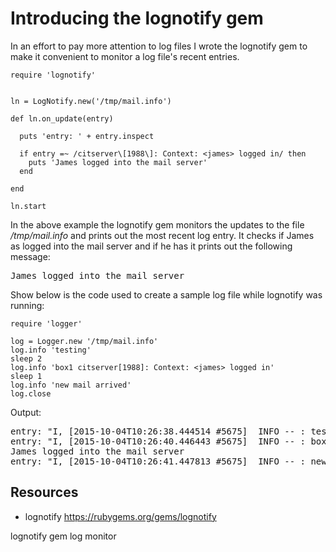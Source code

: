 # Introducing the lognotify gem

In an effort to pay more attention to log files I wrote the lognotify gem to make it convenient to monitor a log file's recent entries.

    require 'lognotify'


    ln = LogNotify.new('/tmp/mail.info')

    def ln.on_update(entry)

      puts 'entry: ' + entry.inspect

      if entry =~ /citserver\[1988\]: Context: <james> logged in/ then
        puts 'James logged into the mail server'
      end
      
    end

    ln.start

In the above example the lognotify gem monitors the updates to the file */tmp/mail.info* and prints out the most recent log entry. It checks if James as logged into the mail server and if he has it prints out the following message:

<pre>James logged into the mail server</pre>

Show below is the code used to create a sample log file while lognotify was running:

    require 'logger'

    log = Logger.new '/tmp/mail.info'
    log.info 'testing'
    sleep 2
    log.info 'box1 citserver[1988]: Context: <james> logged in'
    sleep 1
    log.info 'new mail arrived'
    log.close

Output:

<pre>
entry: "I, [2015-10-04T10:26:38.444514 #5675]  INFO -- : testing\n"
entry: "I, [2015-10-04T10:26:40.446443 #5675]  INFO -- : box1 citserver[1988]: Context: <james> logged in\n"
James logged into the mail server
entry: "I, [2015-10-04T10:26:41.447813 #5675]  INFO -- : new mail arrived\n"
</pre>

## Resources

* lognotify https://rubygems.org/gems/lognotify

lognotify gem log monitor
